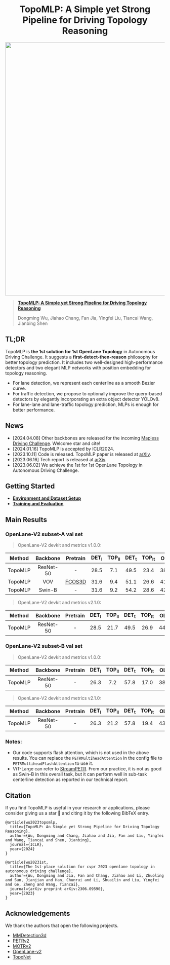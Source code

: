 <div align="center">
<h1>
<b>
TopoMLP: A Simple yet Strong Pipeline for Driving Topology Reasoning</b>
</h1>
</div>

<p align="center"><img src="./figs/method.jpg" width="800"/></p>

> **[TopoMLP: A Simple yet Strong Pipeline for Driving Topology Reasoning](https://arxiv.org/abs/2310.06753)**
>
> Dongming Wu, Jiahao Chang, Fan Jia, Yingfei Liu, Tiancai Wang, Jianbing Shen

## TL;DR
TopoMLP is **the 1st solution for 1st OpenLane Topology** in Autonomous Driving Challenge.
It suggests a **first-detect-then-reason** philosophy for
better topology prediction. 
It includes two well-designed high-performance detectors and two elegant MLP networks with position
embedding for topology reasoning.


- For lane detection, we represent each centerline as a smooth
Bezier curve.
- For traffic detection, we propose to optionally improve the query-based
detectors by elegantly incorporating an extra object detector YOLOv8.
- For lane-lane and lane-traffic topology prediction, MLPs is enough for better performance.

## News
- [2024.04.08] Other backbones are released for the incoming [Mapless Driving Challenge](https://opendrivelab.com/challenge2024/). Welcome star and cite!
- [2024.01.16] TopoMLP is accepted by ICLR2024.
- [2023.10.11] Code is released. TopoMLP paper is released at [arXiv](https://arxiv.org/abs/2310.06753).
- [2023.06.16] Tech report is released at [arXiv](https://arxiv.org/pdf/2306.09590.pdf).
- [2023.06.02] We achieve the 1st for 1st OpenLane Topology in Autonomous Driving Challenge.

## Getting Started
- [**Environment and Dataset Setup**](./docs/setup.md)
- [**Training and Evaluation**](./docs/training_inference.md)


## Main Results

### OpenLane-V2 subset-A val set 

> OpenLane-V2 devkit and metrics v1.0.0:

|    Method    | Backbone  |                                                  Pretrain                                                  | DET<sub>l</sub> | TOP<sub>ll</sub> | DET<sub>t</sub> | TOP<sub>lt</sub> | OLS  |                                                                                                                                     Config                                                                                                                                     |                                                                                                    Weight/Log                                                                                                    |
|:------------:|:---------:|:----------------------------------------------------------------------------------------------------------:|:---------------:|:----------------:|:---------------:|:----------------:|:----:|:------------------------------------------------------------------------------------------------------------------------------------------------------------------------------------------------------------------------------------------------------------------------------:|:----------------------------------------------------------------------------------------------------------------------------------------------------------------------------------------------------------------:|
|   TopoMLP    | ResNet-50 |                                                     -                                                      |      28.5       |       7.1        |      49.5       |       23.4       | 38.3 |                                                                                                           [config](./projects/configs/topomlp_setA_r50_wo_yolov8.py)                                                                                                           | [weight](https://github.com/wudongming97/TopoMLP/releases/download/v1.0/topomlp_setA_r50_wo_yolov8_e24.pth)/[log](https://github.com/wudongming97/TopoMLP/releases/download/v1.0/topomlp_setA_r50_wo_yolov8.log) |
|   TopoMLP    |    VOV    | [FCOS3D](https://github.com/exiawsh/storage/releases/download/v1.0/fcos3d_vovnet_imgbackbone-remapped.pth) |      31.6       |       9.4        |      51.1       |       26.6       | 41.2 |                                                                                                           [config](./projects/configs/topomlp_setA_vov_wo_yolov8.py)                                                                                                           |                                                       [log](https://github.com/wudongming97/TopoMLP/releases/download/v1.0/topomlp_setA_vov_wo_yolov8.log)                                                       |
|   TopoMLP    |  Swin-B   |                                                     -                                                      |      31.6       |       9.2        |      54.2       |       28.6       | 42.4 |                                                       [config](./projects/configs/topomlp_setA_swinb_wo_yolov8.py)|                                                      [log](https://github.com/wudongming97/TopoMLP/releases/download/v1.0/topomlp_setA_swinb_wo_yolov8.log)                                                      |


> OpenLane-V2 devkit and metrics v2.1.0:

|    Method    | Backbone  |                                                  Pretrain                                                  | DET<sub>l</sub> | TOP<sub>ll</sub> | DET<sub>t</sub> | TOP<sub>lt</sub> | OLS  |                                                                                                                                     Config                                                                                                                                     |                                                                                                    Weight/Log                                                                                                    |
|:------------:|:---------:|:----------------------------------------------------------------------------------------------------------:|:---------------:|:----------------:|:---------------:|:----------------:|:----:|:------------------------------------------------------------------------------------------------------------------------------------------------------------------------------------------------------------------------------------------------------------------------------:|:----------------------------------------------------------------------------------------------------------------------------------------------------------------------------------------------------------------:|
|   TopoMLP    | ResNet-50 |                                                     -                                                      |      28.5       |       21.7        |      49.5       |       26.9       | 44.1 |                                                                                                           [config](./projects/configs/topomlp_setA_r50_wo_yolov8.py)                                                                                                           | [weight](https://github.com/wudongming97/TopoMLP/releases/download/v1.0/topomlp_setA_r50_wo_yolov8_e24.pth)/[log](https://github.com/wudongming97/TopoMLP/releases/download/v1.0/topomlp_setA_r50_wo_yolov8.log) |




### OpenLane-V2 subset-B val set 

> OpenLane-V2 devkit and metrics v1.0.0:

|    Method    | Backbone  |                                                  Pretrain                                                  | DET<sub>l</sub> | TOP<sub>ll</sub> | DET<sub>t</sub> | TOP<sub>lt</sub> | OLS  |                                                                                                                                     Config                                                                                                                                     |                                                                                                    Weight/Log                                                                                                    |
|:------------:|:---------:|:----------------------------------------------------------------------------------------------------------:|:---------------:|:----------------:|:---------------:|:----------------:|:----:|:------------------------------------------------------------------------------------------------------------------------------------------------------------------------------------------------------------------------------------------------------------------------------:|:----------------------------------------------------------------------------------------------------------------------------------------------------------------------------------------------------------------:|
|   TopoMLP    | ResNet-50 |                                                     -                                                      |      26.3       |      7.2        |      57.8       |       17.0       | 38.0 |                                                                                                           [config](./projects/configs/topomlp_setB_r50_wo_yolov8.py)                                                                                                           | - |

> OpenLane-V2 devkit and metrics v2.1.0:

|    Method    | Backbone  |                                                  Pretrain                                                  | DET<sub>l</sub> | TOP<sub>ll</sub> | DET<sub>t</sub> | TOP<sub>lt</sub> | OLS  |                                                                                                                                     Config                                                                                                                                     |                                                                                                    Weight/Log                                                                                                    |
|:------------:|:---------:|:----------------------------------------------------------------------------------------------------------:|:---------------:|:----------------:|:---------------:|:----------------:|:----:|:------------------------------------------------------------------------------------------------------------------------------------------------------------------------------------------------------------------------------------------------------------------------------:|:----------------------------------------------------------------------------------------------------------------------------------------------------------------------------------------------------------------:|
|   TopoMLP    | ResNet-50 |                                                     -                                                      |      26.3       |     21.2        |      57.8       |       19.4       | 43.6 |                                                                                                           [config](./projects/configs/topomlp_setB_r50_wo_yolov8.py)                                                                                                           | - |

### Notes: 
- Our code supports flash attention, which is not used in the above results. You can replace the `PETRMultiheadAttention` in the config file to `PETRMultiheadFlashAttention` to use it.
- ViT-Large can refer to [StreamPETR](https://github.com/exiawsh/StreamPETR/blob/main/docs/ViT_Large.md). From our practice, it is not as good as Swin-B in this overall task, but it can perform well in sub-task centerline detection as reported in our technical report.



## Citation
If you find TopoMLP is useful in your research or applications, please consider giving us a star 🌟 and citing it by the following BibTeX entry.


```
@article{wu2023topomlp,
  title={TopoMLP: An Simple yet Strong Pipeline for Driving Topology Reasoning},
  author={Wu, Dongming and Chang, Jiahao and Jia, Fan and Liu, Yingfei and Wang, Tiancai and Shen, Jianbing},
  journal={ICLR},
  year={2024}
}
```
```
@article{wu20231st,
  title={The 1st-place solution for cvpr 2023 openlane topology in autonomous driving challenge},
  author={Wu, Dongming and Jia, Fan and Chang, Jiahao and Li, Zhuoling and Sun, Jianjian and Han, Chunrui and Li, Shuailin and Liu, Yingfei and Ge, Zheng and Wang, Tiancai},
  journal={arXiv preprint arXiv:2306.09590},
  year={2023}
}
```


## Acknowledgements
We thank the authors that open the following projects. 
- [MMDetection3d](https://github.com/open-mmlab/mmdetection3d)
- [PETRv2](https://github.com/megvii-research/PETR)
- [MOTRv2](https://github.com/megvii-research/MOTRv2)
- [OpenLane-v2](https://github.com/OpenDriveLab/OpenLane-V2)
- [TopoNet](https://github.com/OpenDriveLab/TopoNet)






